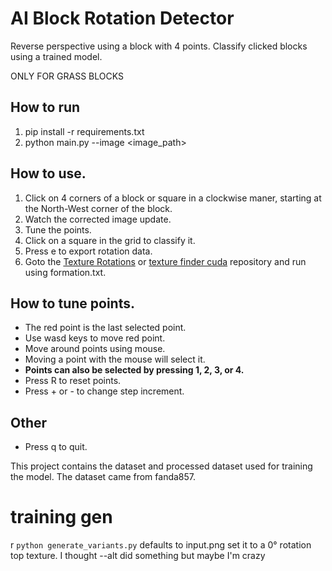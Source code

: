 # AI Block Rotation Detector

Reverse perspective using a block with 4 points.
Classify clicked blocks using a trained model.

ONLY FOR GRASS BLOCKS

## How to run
1. pip install -r requirements.txt
2. python main.py --image <image_path>

## How to use.
1. Click on 4 corners of a block or square in a clockwise maner, starting at the North-West corner of the block.
2. Watch the corrected image update.
3. Tune the points.
4. Click on a square in the grid to classify it.
5. Press e to export rotation data.
6. Goto the [Texture Rotations](https://github.com/19MisterX98/TextureRotations) or [texture finder cuda](https://github.com/Selyss/texture-finder-cuda) repository and run using formation.txt.

## How to tune points.
- The red point is the last selected point.
- Use wasd keys to move red point.
- Move around points using mouse.
- Moving a point with the mouse will select it.
- **Points can also be selected by pressing 1, 2, 3, or 4.**
- Press R to reset points.
- Press + or - to change step increment.

## Other
- Press q to quit.

This project contains the dataset and processed dataset used for training the model.
The dataset came from fanda857.

# training gen
r
``python generate_variants.py``
defaults to input.png set it to a 0° rotation top texture. I thought --alt did something but maybe I'm crazy 